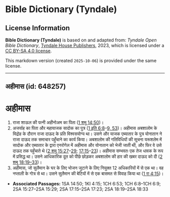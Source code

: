 # Bible Dictionary (Tyndale)

## License Information

**Bible Dictionary (Tyndale)** is based on and adapted from: _Tyndale Open Bible Dictionary_, [Tyndale House Publishers](https://tyndaleopenresources.com/), 2023, which is licensed under a [CC BY-SA 4.0 license](https://creativecommons.org/licenses/by-sa/4.0/legalcode.en).

This markdown version (created `2025-10-06`) is provided under the same license.



--------------------------------

## अहीमास (id: 648257)

अहीमास
======

1. राजा शाऊल की पत्नी अहीनोअम का पिता ([1 शमू 14:50](https://ref.ly/1Sam14:50))।
2. अजर्याह का पिता और महायाजक सादोक का पुत्र ([1 इति 6:8](https://ref.ly/1Chr6:8-1Chr6:9,1Chr6:53)–[9, 53](https://ref.ly/1Chr6:8-1Chr6:9,1Chr6:53))। अहीमास अबशालोम के विद्रोह के दौरान राजा दाऊद के प्रति विश्वसयोग्य था। उसने और याजक एब्यातार के पुत्र योनातान ने राजा दाऊद तक समाचार पहुँचाने का कार्य किया। अबशालोम की गतिविधियों की सूचना यरूशलेम में सादोक और एब्यातार के द्वारा एनरोगेल में अहीमास और योनातान को भेजी जाती थी, और फिर वे उसे दाऊद तक पहुँचाते थे ([2 शमू 15:27](https://ref.ly/2Sam15:27-2Sam15:29)–[29](https://ref.ly/2Sam15:27-2Sam15:29); [17:15](https://ref.ly/2Sam17:15-2Sam17:23)–[23](https://ref.ly/2Sam17:15-2Sam17:23))। अहीमास सम्भवतः एक तेज धावक के रूप में प्रसिद्ध था। उसने आधिकारिक दूत को पीछे छोड़कर अबशालोम की हार की खबर दाऊद को दी ([2 शमू 18:19–33](https://ref.ly/2Sam18:19-2Sam18:33))।
3. अहीमास, जो सुलैमान के घर के लिए भोजन जुटाने के लिए नियुक्त 12 अधिकारियों में से एक था। वह नप्ताली के गोत्र से था। उसने सुलैमान की बेटियों में से एक बासमत से विवाह किया था ([1 रा 4:15](https://ref.ly/1Kgs4:15))।

* **Associated Passages:** 1SA 14:50; 1KI 4:15; 1CH 6:53; 1CH 6:8–1CH 6:9; 2SA 15:27–2SA 15:29; 2SA 17:15–2SA 17:23; 2SA 18:19–2SA 18:33

